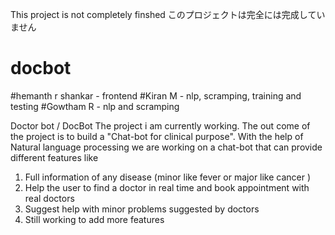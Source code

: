 This project is not completely finshed 
このプロジェクトは完全には完成していません

# docbot
#hemanth r shankar - frontend
#Kiran M - nlp, scramping, training and testing 
#Gowtham R - nlp and scramping 

Doctor bot / DocBot
       The project i am currently working. The out come of the project is to build a "Chat-bot for clinical purpose". With the help of Natural language processing we are working on a chat-bot that can provide different features like  
   1. Full information of any disease (minor like fever  or major like cancer )
   2. Help the user to find a doctor in real time and book appointment with real doctors 
   3. Suggest help with minor problems suggested by doctors 
   4. Still working to add more features   
